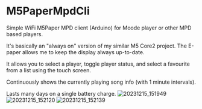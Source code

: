 # M5PaperMpdCli

 Simple WiFi M5Paper MPD client (Arduino) for Moode player or other MPD based players.

 It's basically an "always on" version of my similar M5 Core2 project. The E-paper allows me to keep the display always up-to-date.

 It allows you to select a player, toggle player status, and select a favourite from a list using the touch screen.

 Continuously shows the currently playing song info (with 1 minute intervals).

 Lasts many days on a single battery charge.
![20231215_151949](https://github.com/dheijl/M5PaperMpdCli/assets/2384545/94f19f52-4d4b-4689-8c02-8dd5ed339294)
![20231215_152120](https://github.com/dheijl/M5PaperMpdCli/assets/2384545/890692c8-ddb2-4dd4-9b38-dd2e27611f09)
![20231215_152139](https://github.com/dheijl/M5PaperMpdCli/assets/2384545/56357abb-dde0-453d-80da-2f98a7740b11)
